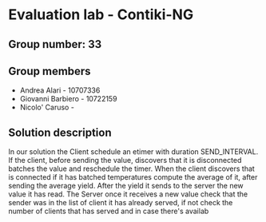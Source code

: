 # Evaluation lab - Contiki-NG

## Group number: 33

## Group members

- Andrea Alari - 10707336
- Giovanni Barbiero - 10722159
- Nicolo' Caruso - 

## Solution description
In our solution the Client schedule an etimer with duration SEND_INTERVAL.
If the client, before sending the value, discovers that it is disconnected batches the value and reschedule the timer.
When the client discovers that is connected if it has batched temperatures compute the average of it, after sending the 
average yield. After the yield it sends to the server the new value it has read.
The Server once it receives a new value check that the sender was in the list of client it has already served, if not
check the number of clients that has served and in case there's availab
